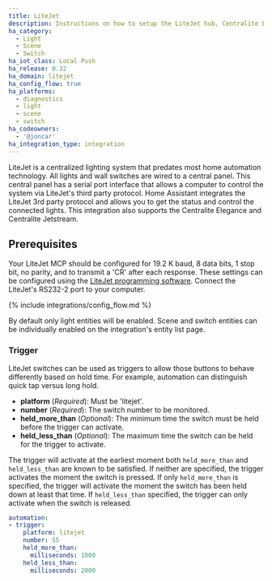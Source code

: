 ```yaml
---
title: LiteJet
description: Instructions on how to setup the LiteJet hub, Centralite Elegance or Centralite Jetstream within Home Assistant.
ha_category:
  - Light
  - Scene
  - Switch
ha_iot_class: Local Push
ha_release: 0.32
ha_domain: litejet
ha_config_flow: true
ha_platforms:
  - diagnostics
  - light
  - scene
  - switch
ha_codeowners:
  - '@joncar'
ha_integration_type: integration
---
```


LiteJet is a centralized lighting system that predates most home automation technology. All lights and wall switches are wired to a central panel. This central panel has a serial port interface that allows a computer to control the system via LiteJet's third party protocol. Home Assistant integrates the LiteJet 3rd party protocol and allows you to get the status and control the connected lights. This integration also supports the Centralite Elegance and Centralite Jetstream.

## Prerequisites

Your LiteJet MCP should be configured for 19.2 K baud, 8 data bits, 1 stop bit, no parity, and to transmit a 'CR' after each response. These settings can be configured using the [LiteJet programming software](https://www.centralite.com/helpdesk/knowledgebase.php?article=735). Connect the LiteJet's RS232-2 port to your computer.

{% include integrations/config_flow.md %}

By default only light entities will be enabled. Scene and switch entities can be individually enabled on the integration's entity list page.

### Trigger

LiteJet switches can be used as triggers to allow those buttons to behave differently based on hold time. For example, automation can distinguish quick tap versus long hold.

- **platform** (*Required*): Must be 'litejet'.
- **number** (*Required*): The switch number to be monitored.
- **held_more_than** (*Optional*): The minimum time the switch must be held before the trigger can activate.
- **held_less_than** (*Optional*): The maximum time the switch can be held for the trigger to activate.

The trigger will activate at the earliest moment both `held_more_than` and `held_less_than` are known to be satisfied. If neither are specified, the trigger activates the moment the switch is pressed. If only `held_more_than` is specified, the trigger will activate the moment the switch has been held down at least that time. If `held_less_than` specified, the trigger can only activate when the switch is released.

```yaml
automation:
- trigger:
    platform: litejet
    number: 55
    held_more_than:
      milliseconds: 1000
    held_less_than:
      milliseconds: 2000
```
